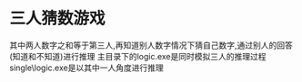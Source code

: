 # 三人猜数游戏
其中两人数字之和等于第三人,再知道别人数字情况下猜自己数字,通过别人的回答(知道和不知道)进行推理
主目录下的logic.exe是同时模拟三人的推理过程
single\logic.exe是以其中一人角度进行推理

